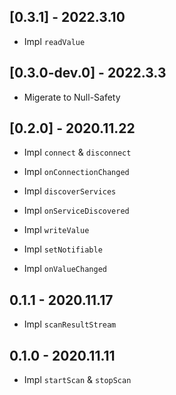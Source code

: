 ## [0.3.1] - 2022.3.10

- Impl `readValue`

## [0.3.0-dev.0] - 2022.3.3

- Migerate to Null-Safety

## [0.2.0] - 2020.11.22

- Impl `connect` & `disconnect`
- Impl `onConnectionChanged`

- Impl `discoverServices`
- Impl `onServiceDiscovered`

- Impl `writeValue`

- Impl `setNotifiable`
- Impl `onValueChanged`

## 0.1.1 - 2020.11.17

* Impl `scanResultStream`

## 0.1.0 - 2020.11.11

* Impl `startScan` & `stopScan`

